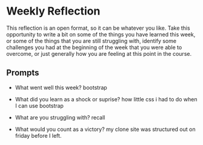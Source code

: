 # Weekly Reflection
This reflection is an open format, so it can be whatever you like. Take this opportunity to write a bit on some of the things you have learned this week, or some of the things that you are still struggling with, identify some challenges you had at the beginning of the week that you were able to overcome, or just generally how you are feeling at this point in the course.

## Prompts
- What went well this week? bootstrap

- What did you learn as a shock or suprise?
how little css i had to do when I can use bootstrap
- What are you struggling with?
recall
- What would you count as a victory? 
my clone site was structured out on friday before I left. 